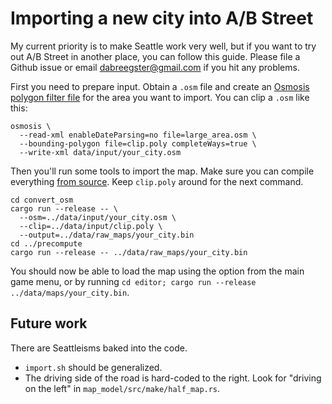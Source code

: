 # Importing a new city into A/B Street

My current priority is to make Seattle work very well, but if you want to try
out A/B Street in another place, you can follow this guide. Please file a Github
issue or email <dabreegster@gmail.com> if you hit any problems.

First you need to prepare input. Obtain a `.osm` file and create an
[Osmosis polygon filter file](https://wiki.openstreetmap.org/wiki/Osmosis/Polygon_Filter_File_Format)
for the area you want to import. You can clip a `.osm` like this:

```
osmosis \
  --read-xml enableDateParsing=no file=large_area.osm \
  --bounding-polygon file=clip.poly completeWays=true \
  --write-xml data/input/your_city.osm
```

Then you'll run some tools to import the map. Make sure you can compile
everything [from source](INSTRUCTIONS.md). Keep `clip.poly` around for the next
command.

```
cd convert_osm
cargo run --release -- \
  --osm=../data/input/your_city.osm \
  --clip=../data/input/clip.poly \
  --output=../data/raw_maps/your_city.bin
cd ../precompute
cargo run --release -- ../data/raw_maps/your_city.bin
```

You should now be able to load the map using the option from the main game menu,
or by running `cd editor; cargo run --release ../data/maps/your_city.bin`.

## Future work

There are Seattleisms baked into the code.

- `import.sh` should be generalized.
- The driving side of the road is hard-coded to the right. Look for "driving on
  the left" in `map_model/src/make/half_map.rs`.
